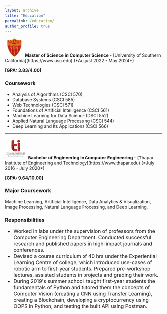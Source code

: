 ```yaml
---
layout: archive
title: "Education"
permalink: /education/
author_profile: true
---
```


<img src="/images/usc-logo.png" alt="usc logo" style=" align: top; height: 60px; width:60px; background-size: cover;"/>
<b> Master of Science in Computer Science </b> - [University of Southern California](https://www.usc.edu) (*August 2022 - May 2024*)

**[GPA: 3.83/4.00]**

### Coursework
* Analysis of Algorithms (CSCI 570)
* Database Systems (CSCI 585)
* Web Technologies (CSCI 571)
* Foundations of Artificial Intelligence (CSCI 561)
* Machine Learning for Data Science (DSCI 552)
* Applied Natural Language Processing (CSCI 544)
* Deep Learning and Its Applications (CSCI 566)





<hr />

<img src="/images/thapar.png" alt="thapar logo" style=" align: top; height: 70px; width:70px; background-size: cover;"/>
<b> Bachelor of Engineering in Computer Engineering </b> - [Thapar Institute of Engineering and Technology](https://www.thapar.edu) (*July 2016 - July 2020*) 

**[GPA: 9.64/10.00]**

### Major Coursework
Machine Learning, Artificial Intelligence, Data Analytics & Visualization, Image Processing, Natural Language Processing, and Deep Learning.
### Responsibilities
<div style="font-size: 16px;">
 <ul>
<li> Worked in labs under the supervision of professors from the Computer Engineering Department. Conducted successful research and published papers in high-impact journals and conferences. </li>
<li> Devised a course curriculum of 40 hrs under the Experiential Learning Centre of college, which introduced use-cases of robotic arm to first-year students. Prepared pre-workshop lectures, assisted students in projects and grading their work.</li>
<li> During 2019's summer school, taught first-year students the fundamentals of Python and tutored them the concepts of Computer Vision (creating a CNN using Transfer Learning), creating a Blockchain, developing a cryptocurrency using OOPS in Python, and testing the built API using Postman.</li>
</ul>
</div>